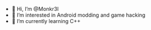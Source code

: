 - 👋 Hi, I’m @Monkr3l
- 👀 I’m interested in Android modding and game hacking
- 🌱 I’m currently learning C++
